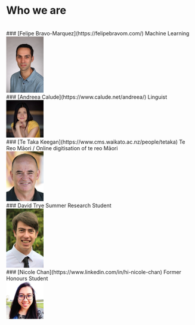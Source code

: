 # Who we are
<br>
### [Felipe Bravo-Marquez](https://felipebravom.com/)
Machine Learning 
<br><img src="../pics/FelipeBravo.jpg" alt="Felipe" width="100"/><br>
### [Andreea Calude](https://www.calude.net/andreea/)
Linguist 
<br><img src="../pics/AndreeaCalude.jpg" alt="Andreea" width="100"/><br>
### [Te Taka Keegan](https://www.cms.waikato.ac.nz/people/tetaka)
Te Reo Māori / Online digitisation of te reo Māori 
<br><img src="../pics/TeTaka.jpg" alt="TeTaka" width="100"/></br>
### David Trye
Summer Research Student 
<br><img src="../pics/DavidTrye.jpg" alt="David" width="100"/></br>
### [Nicole Chan](https://www.linkedin.com/in/hi-nicole-chan)
Former Honours Student
<br><img src="../pics/NicoleChan.jpg" alt="Nicole" width="100"/></br>
